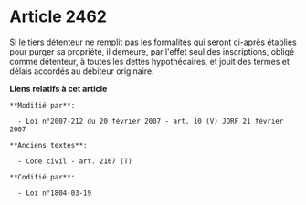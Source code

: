 # Article 2462

Si le tiers détenteur ne remplit pas les formalités qui seront ci-après établies pour purger sa propriété, il demeure, par
l'effet seul des inscriptions, obligé comme détenteur, à toutes les dettes hypothécaires, et jouit des termes et délais
accordés au débiteur originaire.

**Liens relatifs à cet article**

	**Modifié par**:

	  - Loi n°2007-212 du 20 février 2007 - art. 10 (V) JORF 21 février 2007

	**Anciens textes**:

	  - Code civil - art. 2167 (T)

	**Codifié par**:

	  - Loi n°1804-03-19
